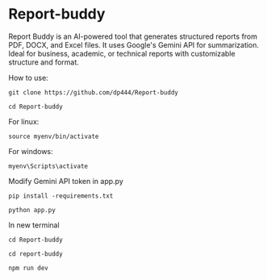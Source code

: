 # Report-buddy
Report Buddy is an AI-powered tool that generates structured reports from PDF, DOCX, and Excel files. It uses Google's Gemini API for summarization. Ideal for business, academic, or technical reports with customizable structure and format.


How to use:
```
git clone https://github.com/dp444/Report-buddy
```
```
cd Report-buddy
```
For linux:

```
source myenv/bin/activate
```
For windows:
```
myenv\Scripts\activate
```

Modify Gemini API token in app.py
```
pip install -requirements.txt
```
```
python app.py
```
In new terminal 
```
cd Report-buddy
```
```
cd report-buddy
```
```
npm run dev
```


















